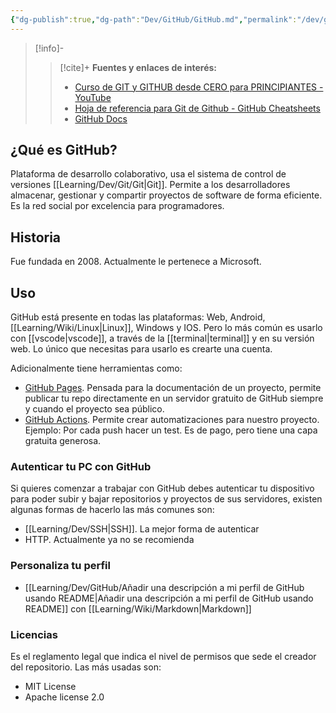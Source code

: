 ```yaml
---
{"dg-publish":true,"dg-path":"Dev/GitHub/GitHub.md","permalink":"/dev/git-hub/git-hub/","created":"2024-03-29T19:03","updated":"2024-04-10T17:49"}
---
```



> [!info]-
>> [!cite]+ **Fuentes y enlaces de interés:**
>> - [Curso de GIT y GITHUB desde CERO para PRINCIPIANTES - YouTube](https://youtube.com/watch?v=3GymExBkKjE)
>> - [Hoja de referencia para Git de Github - GitHub Cheatsheets](https://training.github.com/downloads/es_ES/github-git-cheat-sheet/)
>> - [GitHub Docs](https://docs.github.com/es)

## ¿Qué es GitHub?
Plataforma de desarrollo colaborativo, usa el sistema de control de versiones [[Learning/Dev/Git/Git\|Git]]. Permite a los desarrolladores almacenar, gestionar y compartir proyectos de software de forma eficiente. Es la red social por excelencia para programadores.

## Historia
Fue fundada en 2008. Actualmente le pertenece a Microsoft.

## Uso
GitHub está presente en todas las plataformas: Web, Android, [[Learning/Wiki/Linux\|Linux]], Windows y IOS. Pero lo más común es usarlo con [[vscode\|vscode]], a través de la [[terminal\|terminal]] y en su versión web. Lo único que necesitas para usarlo es crearte una cuenta.

Adicionalmente tiene herramientas como:
- [GitHub Pages](https://pages.github.com/). Pensada para la documentación de un proyecto, permite publicar tu repo directamente en un servidor gratuito de GitHub siempre y cuando el proyecto sea público. 
- [GitHub Actions](https://docs.github.com/en/actions). Permite crear automatizaciones para nuestro proyecto. Ejemplo: Por cada push hacer un test. Es de pago, pero tiene una capa gratuita generosa.

### Autenticar tu PC con GitHub
Si quieres comenzar a trabajar con GitHub debes autenticar tu dispositivo para poder subir y bajar repositorios y proyectos de sus servidores, existen algunas formas de hacerlo las más comunes son:
- [[Learning/Dev/SSH\|SSH]]. La mejor forma de autenticar
- HTTP. Actualmente ya no se recomienda

### Personaliza tu perfil
- [[Learning/Dev/GitHub/Añadir una descripción a mi perfil de GitHub usando README\|Añadir una descripción a mi perfil de GitHub usando README]] con [[Learning/Wiki/Markdown\|Markdown]] 

### Licencias
Es el reglamento legal que indica el nivel de permisos que sede el creador del repositorio. Las más usadas son:
- MIT License
- Apache license 2.0
